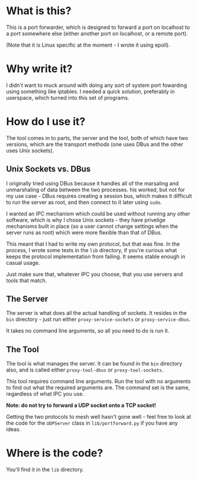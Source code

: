 # What is this? #

This is a port forwarder, which is designed to forward a port on localhost
to a port somewhere else (either another port on localhost, or a remote port).

(Note that it is Linux specific at the moment - I wrote it using epoll).

# Why write it? #

I didn't want to muck around with doing any sort of system port fowarding
using something like iptables. I needed a quick solution, preferably in userspace,
which turned into this set of programs.

# How do I use it? #

The tool comes in to parts, the server and the tool, both of which have two versions,
which are the transport methods (one uses DBus and the other uses Unix sockets).

## Unix Sockets vs. DBus ##

I originally tried using DBus because it handles all of the marsaling and unmarshaling
of data between the two processes.  his worked, but not for my use case - DBus 
requires creating a session bus, which makes it difficult to run the server as root, and 
then connect to it later using `sudo`.

I wanted an IPC mechanism which could be used without running any other software,
which is why I chose Unix sockets - they have privelige mechanisms built in place
(so a user cannot change settings when the server runs as root) which were more
flexible than that of DBus.

This meant that I had to write my own protocol, but that was fine. In the process, I 
wrote  some tests in the `lib` directory, if you're curious what keeps the protocol 
implementation from failing. It seems stable enough in casual usage.

Just make sure that, whatever IPC you choose, that you use servers and tools
that match.

## The Server ##

The server is what does all the actual handling of sockets. It resides in the `bin` 
directory - just run either `proxy-service-sockets` or `proxy-service-dbus`.

It takes no command line arguments, so all you need to do is run it.

## The Tool ##

The tool is what manages the server. It can be found in the `bin` directory also,
and is called either `proxy-tool-dbus` or `proxy-tool-sockets`.

This tool requires command line arguments. Run the tool with no arguments
to find out what the required arguments are. The command set is the same,
regardless of what IPC you use.

__Note: do not try to forward a UDP socket onto a TCP socket!__

Getting the two protocols to mesh well hasn't gone well - feel free to look
at the code for the `UDPServer` class in `lib/portforward.py` if you have
any ideas.

# Where is the code? #

You'll find it in the `lib` directory.
